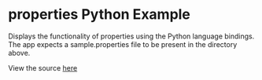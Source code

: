 # properties Python Example

Displays the functionality of properties using the Python language bindings. The app expects
a sample.properties file to be present in the directory above.

View the source [here](example.py)
